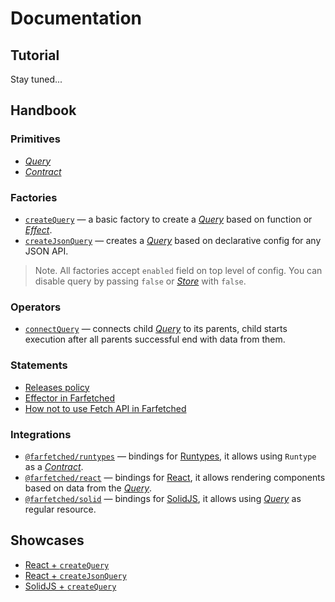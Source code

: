 # Documentation

## Tutorial

Stay tuned...

## Handbook

### Primitives

- [_Query_](./core/primitives/query.md)
- [_Contract_](./core/primitives/contract.md)

### Factories

- [`createQuery`](./core/factories/create_query.md) — a basic factory to create a [_Query_](./core/primitives/query.md) based on function or [_Effect_](https://effector.dev/docs/api/effector/effect).
- [`createJsonQuery`](./core/factories/create_json_query.md) — creates a [_Query_](./core/primitives/query.md) based on declarative config for any JSON API.

> Note. All factories accept `enabled` field on top level of config. You can disable query by passing `false` or [_Store_](https://effector.dev/docs/api/effector/store) with `false`.

### Operators

- [`connectQuery`](./core/operators/connect_query.md) — connects child [_Query_](./core/primitives/query.md) to its parents, child starts execution after all parents successful end with data from them.

### Statements

- [Releases policy](./handbook/releases.md)
- [Effector in Farfetched](./handbook/effector.md)
- [How not to use Fetch API in Farfetched](./handbook/no_fetch.md)

### Integrations

- [`@farfetched/runtypes`](./runtypes/README.md) — bindings for [Runtypes](https://github.com/pelotom/runtypes), it allows using `Runtype` as a [_Contract_](./core/primitives/contract.md).
- [`@farfetched/react`](./react/README.md) — bindings for [React](https://reactjs.org), it allows rendering components based on data from the [_Query_](./core/primitives/query.md).
- [`@farfetched/solid`](./solid/README.md) — bindings for [SolidJS](https://www.solidjs.com), it allows using [_Query_](./core/primitives/query.md) as regular resource.

## Showcases

- [React + `createQuery`](../apps/showcase/react-create-query/)
- [React + `createJsonQuery`](../apps/showcase/react-create-json-query/)
- [SolidJS + `createQuery`](../apps/showcase/solid-create-query/)
